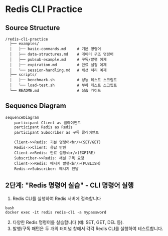 # Redis CLI Practice

## Source Structure

```
/redis-cli-practice
  ├── examples/
  │   ├── basic-commands.md     # 기본 명령어
  │   ├── data-structures.md    # 데이터 구조 명령어
  │   ├── pubsub-example.md     # 구독/발행 예제
  │   ├── expiration.md         # 만료 설정 예제
  │   └── session-handling.md   # 세션 처리 예제
  ├── scripts/
  │   ├── benchmark.sh          # 성능 테스트 스크립트
  │   └── load-test.sh          # 부하 테스트 스크립트
  └── README.md                 # 실습 가이드
```

## Sequence Diagram

```mermaid
sequenceDiagram
    participant Client as 클라이언트
    participant Redis as Redis
    participant Subscriber as 구독 클라이언트
    
    Client->>Redis: 기본 명령어<br/>(SET/GET)
    Redis->>Client: 응답 반환
    Client->>Redis: 만료 설정<br/>(EXPIRE)
    Subscriber->>Redis: 채널 구독 요청
    Client->>Redis: 메시지 발행<br/>(PUBLISH)
    Redis->>Subscriber: 메시지 전달
```


## 2단계: "Redis 명령어 실습" - CLI 명령어 실행
1. Redis CLI를 실행하여 Redis 서버에 접속합니다

```
bash
docker exec -it redis redis-cli -a mypassword

```

2. 다양한 Redis 명령어를 실습합니다 (예: SET, GET, DEL 등).
3. 발행/구독 패턴은 두 개의 터미널 창에서 각각 Redis CLI를 실행하여 테스트합니다.